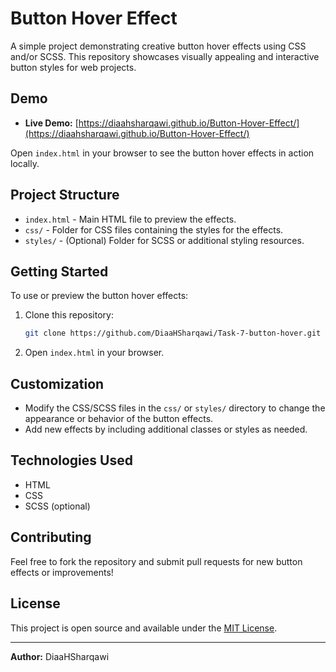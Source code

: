 # Button Hover Effect

A simple project demonstrating creative button hover effects using CSS and/or SCSS. This repository showcases visually appealing and interactive button styles for web projects.

## Demo

- **Live Demo:** [https://diaahsharqawi.github.io/Button-Hover-Effect/](https://diaahsharqawi.github.io/Button-Hover-Effect/)

Open `index.html` in your browser to see the button hover effects in action locally.

## Project Structure

- `index.html` - Main HTML file to preview the effects.
- `css/` - Folder for CSS files containing the styles for the effects.
- `styles/` - (Optional) Folder for SCSS or additional styling resources.

## Getting Started

To use or preview the button hover effects:

1. Clone this repository:
   ```bash
   git clone https://github.com/DiaaHSharqawi/Task-7-button-hover.git
   ```
2. Open `index.html` in your browser.

## Customization

- Modify the CSS/SCSS files in the `css/` or `styles/` directory to change the appearance or behavior of the button effects.
- Add new effects by including additional classes or styles as needed.

## Technologies Used

- HTML
- CSS
- SCSS (optional)

## Contributing

Feel free to fork the repository and submit pull requests for new button effects or improvements!

## License

This project is open source and available under the [MIT License](LICENSE).

---

**Author:** DiaaHSharqawi
